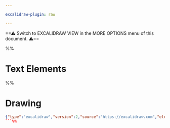 ```yaml
---

excalidraw-plugin: raw

---
```

==⚠  Switch to EXCALIDRAW VIEW in the MORE OPTIONS menu of this document. ⚠==


%%
# Text Elements
%%
# Drawing
```json
{"type":"excalidraw","version":2,"source":"https://excalidraw.com","elements":[],"appState":{"theme":"light","viewBackgroundColor":"#ffffff","currentItemStrokeColor":"#000000","currentItemBackgroundColor":"transparent","currentItemFillStyle":"hachure","currentItemStrokeWidth":1,"currentItemStrokeStyle":"dashed","currentItemRoughness":1,"currentItemOpacity":100,"currentItemFontFamily":1,"currentItemFontSize":20,"currentItemTextAlign":"left","currentItemStrokeSharpness":"sharp","currentItemStartArrowhead":null,"currentItemEndArrowhead":"arrow","currentItemLinearStrokeSharpness":"round","gridSize":null}}
```%%
